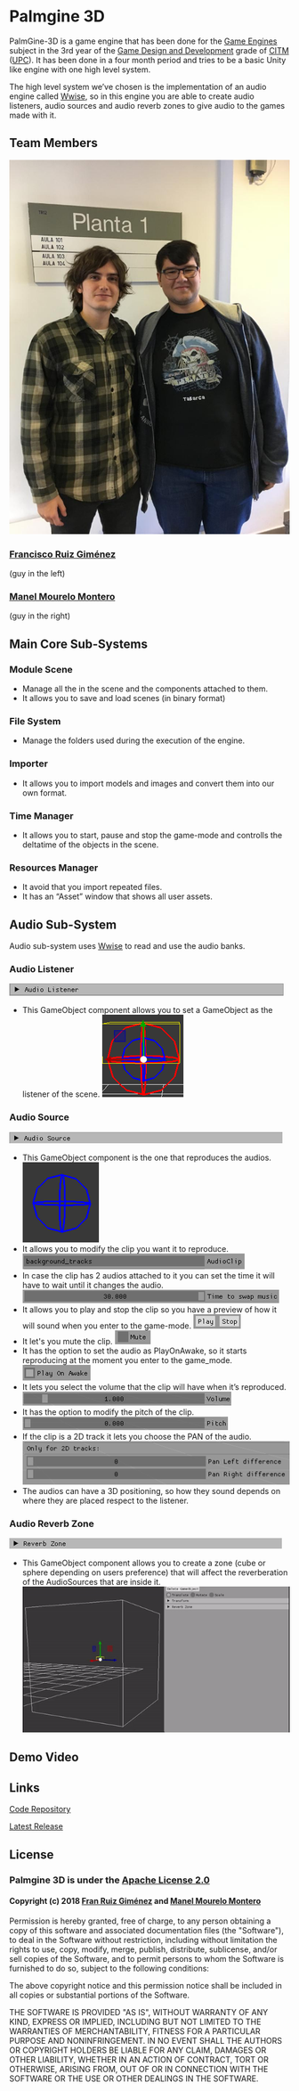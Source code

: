 # Palmgine 3D
PalmGine-3D is a game engine that has been done for the [Game Engines](https://www.upc.edu/estudispdf/guia_docent.php?codi=804246&lang=ing) subject in the 3rd year of the [Game Design and Development](https://www.citm.upc.edu/ing/estudis/graus-videojocs/) grade of [CITM](https://www.citm.upc.edu/ing/) ([UPC](https://www.upc.edu/en?set_language=en)). It has been done in a four month period and tries to be a basic Unity like engine with one high level system.

The high level system we’ve chosen is the implementation of an audio engine called [Wwise]( https://www.audiokinetic.com/products/wwise/), so in this engine you are able to create audio listeners, audio sources and audio reverb zones to give audio to the games made with it.

## Team Members
!["TeamPhoto"](TemPhoto.png)

### [Francisco Ruiz Giménez](https://github.com/botttos)

(guy in the left)

### [Manel Mourelo Montero](https://github.com/manelmourelo)

(guy in the right)

## Main Core Sub-Systems

### Module Scene
* Manage all the in the scene and the components attached to them.
* It allows you to save and load scenes (in binary format)

### File System
* Manage the folders used during the execution of the engine.

### Importer
* It allows you to import models and images and convert them into our own format.

### Time Manager
* It allows you to start, pause and stop the game-mode and controlls the deltatime of the objects in the scene.

### Resources Manager
* It avoid that you import repeated files.
* It has an “Asset” window that shows all user assets.

## Audio Sub-System
Audio sub-system uses [Wwise](https://www.audiokinetic.com/products/wwise/) to read and use the audio banks.

### Audio Listener
!["AudioListenerComponent"](Images/AudioListenerComponent.png)
* This GameObject component allows you to set a GameObject as the listener of the scene.
!["AudioListener"](Images/AudioListener.png)

### Audio Source
!["AudioSourceComponent"](Images/AudioSourceComp.png)      
* This GameObject component is the one that reproduces the audios.
!["AudioSource"](Images/AudioSource.png)     
* It allows you to modify the clip you want it to reproduce.
!["AudioClip"](Images/AudioClip.png) 
* In case the clip has 2 audios attached to it you can set the time it will have to wait until it changes the audio.
!["TimeToSwap"](Images/TimeToSwap.png) 
* It allows you to play and stop the clip so you have a preview of how it will sound when you enter to the game-mode.
!["Play-Stop"](Images/Play-Stop.png) 
* It let's you mute the clip.
!["Mute"](Images/MuteOption.png) 
* It has the option to set the audio as PlayOnAwake, so it starts reproducing at the moment you enter to the game_mode.
!["PlayOnAwake"](Images/PlayOnAwake.png) 
* It lets you select the volume that the clip will have when it’s reproduced.
!["Volume"](Images/Volume.png) 
* It has the option to modify the pitch of the clip.
!["Pitch"](Images/Pitch.png) 
* If the clip is a 2D track it lets you choose the PAN of the audio.
!["PAN"](Images/PAN.png) 
* The audios can have a 3D positioning, so how they sound depends on where they are placed respect to the listener.

### Audio Reverb Zone
!["AudioReverbZoneComp"](Images/ReverbZoneComp.png) 
* This GameObject component allows you to create a zone (cube or sphere depending on users preference) that will affect the reverberation of the AudioSources that are inside it.
!["AudioReverbZone"](Images/ReverbZonegif.gif) 

## Demo Video

## Links
[Code Repository](https://github.com/botttos/PalmGine-3D)

[Latest Release](https://github.com/botttos/PalmGine-3D/releases)

## License
### Palmgine 3D is under the [Apache License 2.0](https://opensource.org/licenses/Apache-2.0)

#### Copyright (c) 2018 [Fran Ruiz Giménez](https://github.com/botttos) and [Manel Mourelo Montero](https://github.com/manelmourelo)

Permission is hereby granted, free of charge, to any person obtaining a copy
of this software and associated documentation files (the "Software"), to deal
in the Software without restriction, including without limitation the rights
to use, copy, modify, merge, publish, distribute, sublicense, and/or sell
copies of the Software, and to permit persons to whom the Software is
furnished to do so, subject to the following conditions:

The above copyright notice and this permission notice shall be included in all
copies or substantial portions of the Software.

THE SOFTWARE IS PROVIDED "AS IS", WITHOUT WARRANTY OF ANY KIND, EXPRESS OR
IMPLIED, INCLUDING BUT NOT LIMITED TO THE WARRANTIES OF MERCHANTABILITY,
FITNESS FOR A PARTICULAR PURPOSE AND NONINFRINGEMENT. IN NO EVENT SHALL THE
AUTHORS OR COPYRIGHT HOLDERS BE LIABLE FOR ANY CLAIM, DAMAGES OR OTHER
LIABILITY, WHETHER IN AN ACTION OF CONTRACT, TORT OR OTHERWISE, ARISING FROM,
OUT OF OR IN CONNECTION WITH THE SOFTWARE OR THE USE OR OTHER DEALINGS IN THE
SOFTWARE.
